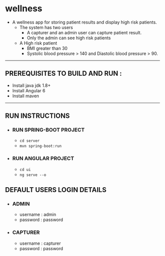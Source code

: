 # wellness
* A wellness app for storing patient results and display high risk patients.
  * The system has two users
    * A capturer and an admin user can capture patient result.
    * Only the admin can see high risk patients
  * A High risk patient
    * BMI greater than 30
    * Systolic blood pressure > 140 and Diastolic blood pressure > 90.
***

## PREREQUISITES TO BUILD AND RUN :
* Install java jdk 1.8+
* Install Angular 6
* Install maven

***

## RUN INSTRUCTIONS
* ### RUN SPRING-BOOT PROJECT
  * `cd server`
  * `mvn spring-boot:run`
* ### RUN ANGULAR PROJECT
  * `cd ui`
  * `ng serve --o`
  
## DEFAULT USERS LOGIN DETAILS
* ### ADMIN
  * username : admin
  * password : password
* ### CAPTURER
  * username : capturer
  * password : password
